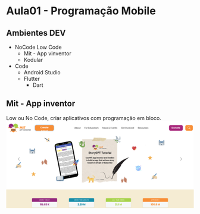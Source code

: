 # Aula01 - Programação Mobile

## Ambientes DEV
- NoCode Low Code
    - Mit - App vinventor
    - Kodular
- Code
    - Android Studio
    - Flutter
        - Dart

## Mit - App inventor
Low ou No Code, criar aplicativos com programação em bloco.
![Mit App inventor](./mit.png)
